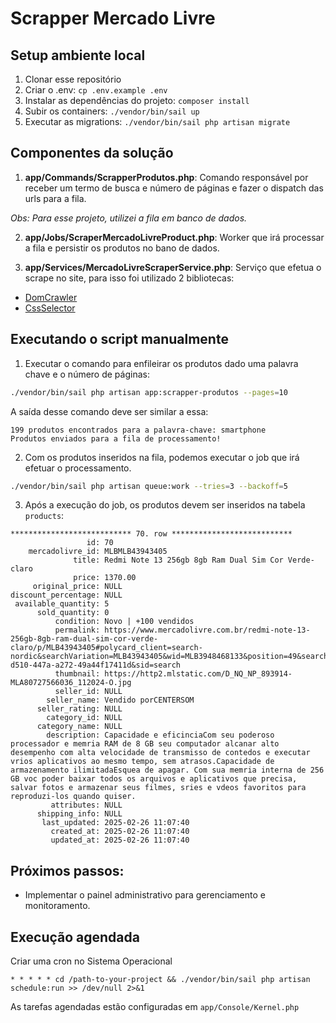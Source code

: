 # Scrapper Mercado Livre

## Setup ambiente local

1. Clonar esse repositório
2. Criar o .env: `cp .env.example .env`
3. Instalar as dependências do projeto: `composer install`
4. Subir os containers: `./vendor/bin/sail up`
5. Executar as migrations: `./vendor/bin/sail php artisan migrate`

## Componentes da solução

1. **app/Commands/ScrapperProdutos.php**: Comando responsável por receber um termo de busca e número de páginas e fazer o dispatch das urls para a fila.

_Obs: Para esse projeto, utilizei a fila em banco de dados._

2. **app/Jobs/ScraperMercadoLivreProduct.php**: Worker que irá processar a fila e persistir os produtos no bano de dados.

3. **app/Services/MercadoLivreScraperService.php**: Serviço que efetua o scrape no site, para isso foi utilizado 2 bibliotecas:

- [DomCrawler](https://symfony.com/doc/current/components/dom_crawler.html)
- [CssSelector](https://symfony.com/doc/current/components/css_selector.html)

## Executando o script manualmente 

1. Executar o comando para enfileirar os produtos dado uma palavra chave e o número de páginas:

```bash
./vendor/bin/sail php artisan app:scrapper-produtos --pages=10
```

A saída desse comando deve ser similar a essa:
```
199 produtos encontrados para a palavra-chave: smartphone
Produtos enviados para a fila de processamento!
```

2. Com os produtos inseridos na fila, podemos executar o job que irá efetuar o processamento.

```bash 
./vendor/bin/sail php artisan queue:work --tries=3 --backoff=5
```

3. Após a execução do job, os produtos devem ser inseridos na tabela `products`:

```
*************************** 70. row ***************************
                 id: 70
    mercadolivre_id: MLBMLB43943405
              title: Redmi Note 13 256gb 8gb Ram Dual Sim Cor Verde-claro
              price: 1370.00
     original_price: NULL
discount_percentage: NULL
 available_quantity: 5
      sold_quantity: 0
          condition: Novo | +100 vendidos
          permalink: https://www.mercadolivre.com.br/redmi-note-13-256gb-8gb-ram-dual-sim-cor-verde-claro/p/MLB43943405#polycard_client=search-nordic&searchVariation=MLB43943405&wid=MLB3948468133&position=49&search_layout=stack&type=product&tracking_id=82d347f6-d510-447a-a272-49a44f17411d&sid=search
          thumbnail: https://http2.mlstatic.com/D_NQ_NP_893914-MLA80727566036_112024-O.jpg
          seller_id: NULL
        seller_name: Vendido porCENTERSOM
      seller_rating: NULL
        category_id: NULL
      category_name: NULL
        description: Capacidade e eficinciaCom seu poderoso processador e memria RAM de 8 GB seu computador alcanar alto desempenho com alta velocidade de transmisso de contedos e executar vrios aplicativos ao mesmo tempo, sem atrasos.Capacidade de armazenamento ilimitadaEsquea de apagar. Com sua memria interna de 256 GB voc poder baixar todos os arquivos e aplicativos que precisa, salvar fotos e armazenar seus filmes, sries e vdeos favoritos para reproduzi-los quando quiser.
         attributes: NULL
      shipping_info: NULL
       last_updated: 2025-02-26 11:07:40
         created_at: 2025-02-26 11:07:40
         updated_at: 2025-02-26 11:07:40
```

## Próximos passos:

- Implementar o painel administrativo para gerenciamento e monitoramento.


## Execução agendada 

Criar uma cron no Sistema Operacional

```
* * * * * cd /path-to-your-project && ./vendor/bin/sail php artisan schedule:run >> /dev/null 2>&1
```

As tarefas agendadas estão configuradas em `app/Console/Kernel.php`

